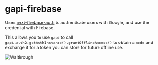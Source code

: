 # gapi-firebase

Uses [next-firebase-auth](https://github.com/gladly-team/next-firebase-auth) to
authenticate users with Google, and use the credential with Firebase.

This allows you to use `gapi` to call
`gapi.auth2.getAuthInstance().grantOfflineAccess()` to obtain a `code` and
exchange it for a token you can store for future offline use.

![Walthrough](public/example.gif)
